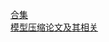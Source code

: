 [合集](https://www.jiqizhixin.com/articles/2018-06-01-11)  
[模型压缩论文及其相关](https://www.jishux.com/p/4007c8b22f2c7083)
